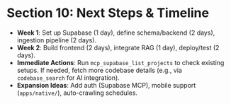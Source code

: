 # Section 10: Next Steps & Timeline

- **Week 1**: Set up Supabase (1 day), define schema/backend (2 days), ingestion pipeline (2 days).
- **Week 2**: Build frontend (2 days), integrate RAG (1 day), deploy/test (2 days).
- **Immediate Actions**: Run `mcp_supabase_list_projects` to check existing setups. If needed, fetch more codebase details (e.g., via `codebase_search` for AI integration).
- **Expansion Ideas**: Add auth (Supabase MCP), mobile support (`apps/native/`), auto-crawling schedules. 